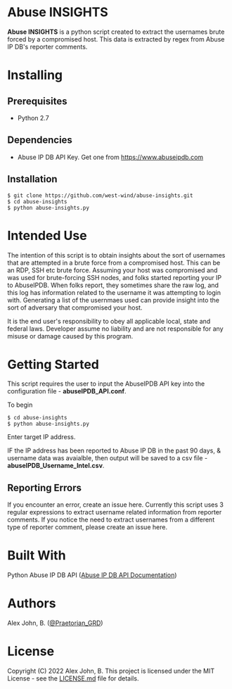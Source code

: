 # Abuse INSIGHTS  
**Abuse INSIGHTS** is a python script created to extract the usernames brute forced by a compromised host. This data is extracted by regex from Abuse IP DB's reporter comments.
# Installing
## Prerequisites
 - Python 2.7
## Dependencies
 - Abuse IP DB API Key. Get one from https://www.abuseipdb.com
## Installation 

    $ git clone https://github.com/west-wind/abuse-insights.git
    $ cd abuse-insights
    $ python abuse-insights.py
# Intended Use
The intention of this script is to obtain insights about the sort of usernames that are attempted in a brute force from a compromised host. This can be an RDP, SSH etc brute force. Assuming your host was compromised and was used for brute-forcing SSH nodes, and folks started reporting your IP to AbuseIPDB. When folks report, they sometimes share the raw log, and this log has information related to the username it was attempting to login with. Generating a list of the usernmaes used can provide insight into the sort of adversary that compromised your host. 

It is the end user's responsibility to obey all applicable local, state and federal laws. Developer assume no liability and are not responsible for any misuse or damage caused by this program. 
# Getting Started
This script requires the user to input the AbuseIPDB API key into the configuration file - **abuseIPDB_API.conf**. 

To begin

    $ cd abuse-insights
    $ python abuse-insights.py

Enter target IP address.

IF the IP address has been reported to Abuse IP DB in the past 90 days, & username data was avaialble, then output will be saved to a csv file - **abuseIPDB_Username_Intel.csv**.

## Reporting Errors
If you encounter an error, create an issue here. Currently this script uses 3 regular expressions to extract username related information from reporter comments. If you notice the need to extract usernames from a different type of reporter comment, please create an issue here. 

# Built With
Python
Abuse IP DB API ([Abuse IP DB API Documentation](https://www.abuseipdb.com/api.html))   
# Authors
Alex John, B. ([@Praetorian_GRD](https://twitter.com/Praetorian_GRD))
# License
Copyright (C) 2022 Alex John, B. This project is licensed under the MIT License - see the [LICENSE.md](https://raw.githubusercontent.com/west-wind/abuse-insights/main/LICENSE) file for details.
